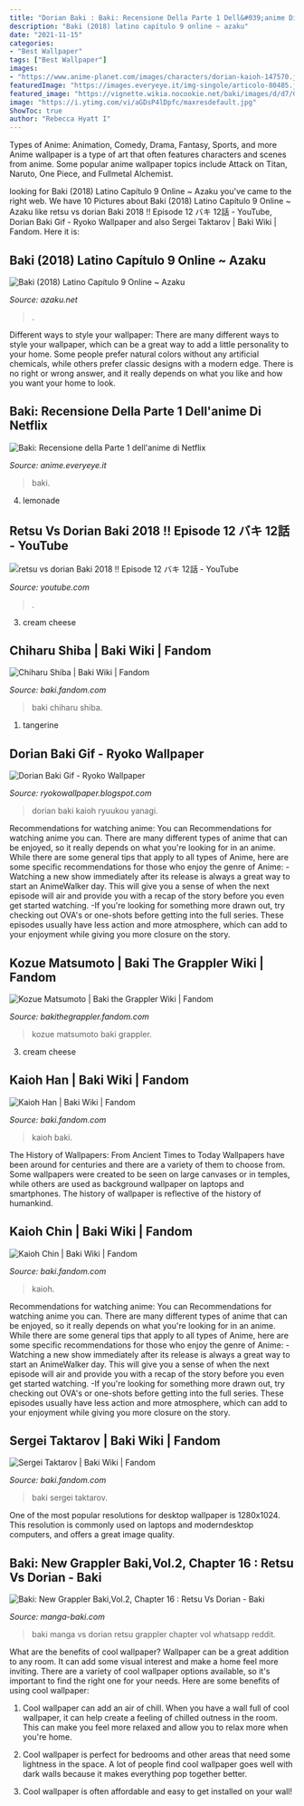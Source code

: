```yaml
---
title: "Dorian Baki : Baki: Recensione Della Parte 1 Dell&#039;anime Di Netflix"
description: "Baki (2018) latino capítulo 9 online ~ azaku"
date: "2021-11-15"
categories:
- "Best Wallpaper"
tags: ["Best Wallpaper"]
images:
- "https://www.anime-planet.com/images/characters/dorian-kaioh-147570.jpg?t=1532170199"
featuredImage: "https://images.everyeye.it/img-singole/articolo-80485.jpg"
featured_image: "https://vignette.wikia.nocookie.net/baki/images/d/d7/Chiharu_profile.png/revision/latest?cb=20190127170835"
image: "https://i.ytimg.com/vi/aGDsP4lDpfc/maxresdefault.jpg"
ShowToc: true
author: "Rebecca Hyatt I"
---
```



Types of Anime: Animation, Comedy, Drama, Fantasy, Sports, and more
Anime wallpaper is a type of art that often features characters and scenes from anime. Some popular anime wallpaper topics include Attack on Titan, Naruto, One Piece, and Fullmetal Alchemist.

	

		
looking for Baki (2018) Latino Capítulo 9 Online ~ Azaku you've came to the right web. We have 10 Pictures about Baki (2018) Latino Capítulo 9 Online ~ Azaku like retsu vs dorian Baki 2018 !! Episode 12 バキ 12話 - YouTube, Dorian Baki Gif - Ryoko Wallpaper and also Sergei Taktarov | Baki Wiki | Fandom. Here it is:
		
    
## Baki (2018) Latino Capítulo 9 Online ~ Azaku

<img loading=lazy src="https://image.tmdb.org/t/p/w780/7MenD6N1hB6i9ZzhK4fLYDEn0Jj.jpg" onerror="this.onerror=null;this.src='https://tse2.mm.bing.net/th?id=OIP.J8sCEhN-NDpEE6PYVkU1cwHaEK&amp;pid=15.1';" alt="Baki (2018) Latino Capítulo 9 Online ~ Azaku">

_Source: azaku.net_

>. 

	

Different ways to style your wallpaper:
There are many different ways to style your wallpaper, which can be a great way to add a little personality to your home. Some people prefer natural colors without any artificial chemicals, while others prefer classic designs with a modern edge. There is no right or wrong answer, and it really depends on what you like and how you want your home to look.

    
## Baki: Recensione Della Parte 1 Dell&#039;anime Di Netflix

<img loading=lazy src="https://images.everyeye.it/img-singole/articolo-80485.jpg" onerror="this.onerror=null;this.src='https://tse1.mm.bing.net/th?id=OIP.Ejhi82ZCvbKn1sDAiiUchgHaEK&amp;pid=15.1';" alt="Baki: Recensione della Parte 1 dell&#039;anime di Netflix">

_Source: anime.everyeye.it_

>baki. 

	

4. lemonade 

    
## Retsu Vs Dorian Baki 2018 !! Episode 12 バキ 12話 - YouTube

<img loading=lazy src="https://i.ytimg.com/vi/aGDsP4lDpfc/maxresdefault.jpg" onerror="this.onerror=null;this.src='https://tse1.mm.bing.net/th?id=OIP.mQpNfXPrQHSLuL84cVB2SAHaEK&amp;pid=15.1';" alt="retsu vs dorian Baki 2018 !! Episode 12 バキ 12話 - YouTube">

_Source: youtube.com_

>. 

	

3. cream cheese 

    
## Chiharu Shiba | Baki Wiki | Fandom

<img loading=lazy src="https://vignette.wikia.nocookie.net/baki/images/d/d7/Chiharu_profile.png/revision/latest?cb=20190127170835" onerror="this.onerror=null;this.src='https://tse1.mm.bing.net/th?id=OIP.xhjxOyAXySq_r19D2uAMggAAAA&amp;pid=15.1';" alt="Chiharu Shiba | Baki Wiki | Fandom">

_Source: baki.fandom.com_

>baki chiharu shiba. 

	

1. tangerine 

    
## Dorian Baki Gif - Ryoko Wallpaper

<img loading=lazy src="https://www.anime-planet.com/images/characters/dorian-kaioh-147570.jpg?t=1532170199" onerror="this.onerror=null;this.src='https://tse2.mm.bing.net/th?id=OIP.umu6u9h8eiW5D6p_PcYi0QAAAA&amp;pid=15.1';" alt="Dorian Baki Gif - Ryoko Wallpaper">

_Source: ryokowallpaper.blogspot.com_

>dorian baki kaioh ryuukou yanagi. 

	

Recommendations for watching anime: You can
Recommendations for watching anime you can. There are many different types of anime that can be enjoyed, so it really depends on what you're looking for in an anime. While there are some general tips that apply to all types of Anime, here are some specific recommendations for those who enjoy the genre of Anime: 
-Watching a new show immediately after its release is always a great way to start an AnimeWalker day. This will give you a sense of when the next episode will air and provide you with a recap of the story before you even get started watching. 
-If you're looking for something more drawn out, try checking out OVA's or one-shots before getting into the full series. These episodes usually have less action and more atmosphere, which can add to your enjoyment while giving you more closure on the story.

    
## Kozue Matsumoto | Baki The Grappler Wiki | Fandom

<img loading=lazy src="https://static.wikia.nocookie.net/bakithegrappler/images/b/b2/Kozue_Matsumoto.png/revision/latest?cb=20110917005053" onerror="this.onerror=null;this.src='https://tse4.mm.bing.net/th?id=OIP.b7SG0ypo05HOQ1sc2CgJMgHaFT&amp;pid=15.1';" alt="Kozue Matsumoto | Baki the Grappler Wiki | Fandom">

_Source: bakithegrappler.fandom.com_

>kozue matsumoto baki grappler. 

	

3. cream cheese 

    
## Kaioh Han | Baki Wiki | Fandom

<img loading=lazy src="https://vignette.wikia.nocookie.net/baki/images/d/da/Kaioh_han_profile.png/revision/latest?cb=20200605155320" onerror="this.onerror=null;this.src='https://tse3.mm.bing.net/th?id=OIP.ypNXrUDXTNyPHviXfgEpjAAAAA&amp;pid=15.1';" alt="Kaioh Han | Baki Wiki | Fandom">

_Source: baki.fandom.com_

>kaioh baki. 

	

The History of Wallpapers: From Ancient Times to Today
Wallpapers have been around for centuries and there are a variety of them to choose from. Some wallpapers were created to be seen on large canvases or in temples, while others are used as background wallpaper on laptops and smartphones. The history of wallpaper is reflective of the history of humankind.

    
## Kaioh Chin | Baki Wiki | Fandom

<img loading=lazy src="https://vignette.wikia.nocookie.net/baki/images/5/53/Kaioh_chin_profile.png/revision/latest?cb=20200605155309" onerror="this.onerror=null;this.src='https://tse2.mm.bing.net/th?id=OIP.KNoYOVPv1D2kJ7VnJ0l4AgAAAA&amp;pid=15.1';" alt="Kaioh Chin | Baki Wiki | Fandom">

_Source: baki.fandom.com_

>kaioh. 

	

Recommendations for watching anime: You can
Recommendations for watching anime you can. There are many different types of anime that can be enjoyed, so it really depends on what you're looking for in an anime. While there are some general tips that apply to all types of Anime, here are some specific recommendations for those who enjoy the genre of Anime: 
-Watching a new show immediately after its release is always a great way to start an AnimeWalker day. This will give you a sense of when the next episode will air and provide you with a recap of the story before you even get started watching. 
-If you're looking for something more drawn out, try checking out OVA's or one-shots before getting into the full series. These episodes usually have less action and more atmosphere, which can add to your enjoyment while giving you more closure on the story.

    
## Sergei Taktarov | Baki Wiki | Fandom

<img loading=lazy src="https://vignette.wikia.nocookie.net/baki/images/1/1d/Taktaroff_profile.png/revision/latest?cb=20190127175924" onerror="this.onerror=null;this.src='https://tse2.mm.bing.net/th?id=OIP.JScyQyetF_uqMg34ATFLOQHaHa&amp;pid=15.1';" alt="Sergei Taktarov | Baki Wiki | Fandom">

_Source: baki.fandom.com_

>baki sergei taktarov. 

	

One of the most popular resolutions for desktop wallpaper is 1280x1024. This resolution is commonly used on laptops and moderndesktop computers, and offers a great image quality.

    
## Baki: New Grappler Baki,Vol.2, Chapter 16 : Retsu Vs Dorian - Baki

<img loading=lazy src="https://manga-baki.com/wp-content/uploads/008-15.jpg" onerror="this.onerror=null;this.src='https://tse4.mm.bing.net/th?id=OIP.HsOoFa-DB-ifXu9a_yCc7gHaLl&amp;pid=15.1';" alt="Baki: New Grappler Baki,Vol.2, Chapter 16 : Retsu Vs Dorian - Baki">

_Source: manga-baki.com_

>baki manga vs dorian retsu grappler chapter vol whatsapp reddit. 

	

What are the benefits of cool wallpaper?
Wallpaper can be a great addition to any room. It can add some visual interest and make a home feel more inviting. There are a variety of cool wallpaper options available, so it's important to find the right one for your needs. Here are some benefits of using cool wallpaper: 
1. Cool wallpaper can add an air of chill. When you have a wall full of cool wallpaper, it can help create a feeling of chilled outness in the room. This can make you feel more relaxed and allow you to relax more when you're home. 

2. Cool wallpaper is perfect for bedrooms and other areas that need some lightness in the space. A lot of people find cool wallpaper goes well with dark walls because it makes everything pop together better. 

3. Cool wallpaper is often affordable and easy to get installed on your wall!

